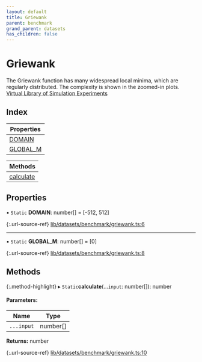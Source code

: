 ```yaml
---
layout: default
title: Griewank
parent: benchmark
grand_parent: datasets
has_children: false
---
```


# Griewank

The Griewank function has many widespread local minima, which are regularly distributed. The complexity is shown in the zoomed-in plots.
[Virtual Library of Simulation Experiments](https://www.sfu.ca/~ssurjano/griewank.html)

## Index

| Properties |
|-----------|
| [DOMAIN](#domain) |
| [GLOBAL\_M](#global_m) |

| Methods |
|-----------|
| [calculate](#calculate) |

## Properties

▪ `Static` **DOMAIN**: number[] = [-512, 512]

{:.url-source-ref}
[lib/datasets/benchmark/griewank.ts:6](https://github.com/ascentcore/dataspot/blob/dbc9f09/lib/datasets/benchmark/griewank.ts#L6)

___

▪ `Static` **GLOBAL\_M**: number[] = [0]

{:.url-source-ref}
[lib/datasets/benchmark/griewank.ts:8](https://github.com/ascentcore/dataspot/blob/dbc9f09/lib/datasets/benchmark/griewank.ts#L8)

## Methods

{:.method-highlight}
▸ `Static`**calculate**(...`input`: number[]): number

#### Parameters:

Name | Type |
------ | ------ |
`...input` | number[] |

**Returns:** number

{:.url-source-ref}
[lib/datasets/benchmark/griewank.ts:10](https://github.com/ascentcore/dataspot/blob/dbc9f09/lib/datasets/benchmark/griewank.ts#L10)
